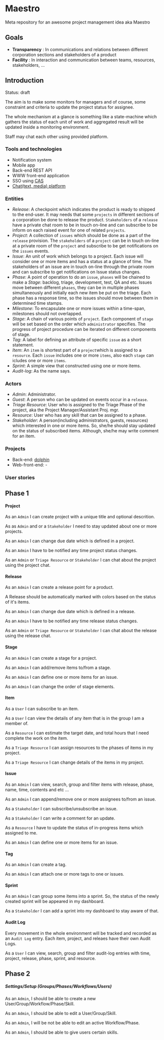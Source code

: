 # Maestro

Meta repository for an awesome project management idea aka Maestro

## Goals

- **Transparency** : In communications and relations between different corporation sections and stakeholders of a product
- **Facility** : In interaction and communication between teams, resources, stakeholders, ...

## Introduction

Status: draft


The aim is to make some monitors for managers and of course, some constraint
and criteria to update the project status for assignee.

The whole mechanism at a glance is something like a state-machine which gathers
the status of each unit of work and aggregated result will be updated inside a
monitoring environment.

Staff may chat each other using provided platform.


### Tools and technologies

- Notification system
- Mobile app
- Back-end REST API
- WWW front-end application
- SSO using [CAS](https://github.com/Carrene/carrene-authorization-service)
- [Chat(text, media) platform](https://github.com/Carrene/social-network)


### Entities

- *Release*: A checkpoint which indicates the product is ready to shipped to
	the end-user. It may needs that some `projects` in different sections of a corporation be done to release the product.
`Stakeholders` of a `release` have a private chat room to be in touch on-line and can subscribe to be inform on each raised event for one of related `projects`. 
- *Project*: A collection of `issues` which should be done as a part of the `release` provision. The `stakeholders` of a `project` can be in touch on-line at a private room of the `project` and subscribe to be get notifications on the `issues` events.
- *Issue*: An unit of work which belongs to a project. Each issue will consider one or more items and has a status at a glance of time. The stakeholders of an issue are in touch on-line through the private room and can subscribe to get notifications on Issue status changes.
- *Phase*: A point of operation to do an `issue`, `phases` will be chained to make a *Stage*: backlog, triage, development, test, QA and etc. Issues move between different `phases`, they can be in multiple phases simultaneously and initially each new item be put on the triage. Each phase has a response time, so the issues should move between them in determined time stamps.
- *Milestone*: To encapsulate one or more issues within a time-span, milestones should not overlapped.
- *Stage*: A chain of various points of `project`. Each component of `stage` will be set based on the order which `administrator` specifies. The progress of project procedure can be iterated on different components of stage.
- *Tag*: A label for defining an attribute of specific `issue` as a short statement.
- *Item*: An `item` is shortest part of a `project`which is assigned to a `resource`. Each `issue` includes one or more `items`, also each `stage` can icludes one or more `items`. 
- *Sprint*: A simple view that constructed using one or more items.
- *Audit-log*: As the name says.

### Actors

- *Admin*: Administrator.
- *Guest*: A person who can be updated on events occur in a `release`.
- *Triage Resource*: User who is assigned to the Triage Phase of the project, aka the Project Manager/Assistant Proj. mgr.
- *Resource*: User who has any skill that can be assigned to a phase.
- *Stakeholder*: A person(including administrators, guests, resources) which interested in one or more items. So, she/he 
	should stay updated on the status of subscribed items. Although, she/he may write
	comment for an item.

### Projects

- Back-end: [dolphin](https://github.com/Carrene/dolphin)
- Web-front-end: -

### User stories

## Phase 1

#### Project

As an `Admin` I can create project with a unique title and optional descrition.

As as `Admin` and or a `Stakeholder` I need to stay updated about one or more
projects.

As an `Admin` I can change due date which is defined in a project.

As an `Admin` I have to be notified any time project status changes.

As an `Admin` or `Triage Resource` or `Stakeholder` I can chat about the project using the project chat.

#### Release

As an `Admin` I can create a release point for a product.

A Release should be automatically marked with colors based on the status of 
it's items.

As an `Admin` I can change due date which is defined in a release.

As an `Admin` I have to be notified any time release status changes.

As an `Admin` or `Triage Resource` or `Stakeholder` I can chat about the release using the release chat.

#### Stage

As an `Admin` I can create a stage for a project.

As an `Admin` I can add/remove items to/from a stage.

As an `Admin` I can define one or more items for an issue.

As an `Admin` I can change the order of stage elements.


#### Item

As a `User` I can subscribe to an item.

As a `User` I can view the details of any item that is in the group I am a member of.

As a `Resource` I can estimate the target date, and total hours that I need complete the work on the item.

As a `Triage Resource` I can assign resources to the phases of items in my project.

As a `Triage Resource` I can change details of the items in my project.


#### Issue

As an `Admin` I can view, search, group and filter items with release, phase,
name, time, contents and etc ...

As an `Admin` I can append/remove one or more assignees to/from an issue.

As a `Stakeholder` I can subscribe/unsubscribe an issue.

As a `Stakeholder` I can write a comment for an update.

As a `Resource` I have to update the status of in-progress items which 
assigned to me.

As an `Admin` I can define one or more items for an issue.

#### Tag

As an `Admin` I can create a tag.

As an `Admin` I can attach one or more tags to one or issues.

#### Sprint

As an `Admin` I can group some items into a sprint. So, the status of the newly created sprint will be
appeared in my dashboard.

As a `Stakeholder` I can add a sprint into my dashboard to stay aware of that.

#### Audit Log

Every movement in the whole environment will be tracked and recorded as an `Audit
Log` entry. Each item, project, and releaes have their own Audit Logs.

As a `User` I can view, search, group and filter audit-log entries with time,
project, release, phase, sprint, and resource.


## Phase 2

##### Settings/Setup (Groups/Phases/Workflows/Users)

As an `Admin`, I should be able to create a new User/Group/Workflow/Phase/Skill.

As an `Admin`, I should be able to edit a User/Group/Skill.

As an `Admin`, I will be not be able to edit an active Workflow/Phase.

As an `Admin`, I should be able to give users certain skills.

